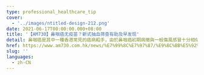 ```yaml
---
type: professional_healthcare_tip
cover:
  - '../images/ntitled-design-212.png'
date: 2021-06-17T00:00:00.000+08:00
title: '【AM730】鼻咽癌无疫苗？新式抽血筛查有助及早发现'
detail: 鼻咽癌是其中一種香港常見的癌病殺手，由於鼻咽癌初期病徵與一般傷風感冒十分相似，故很容易被忽略，到了病情漸趨嚴重，經診斷後很多時已屬中晚期。
href: https://www.am730.com.hk/news/%E7%99%8C%E7%97%87/%E9%BC%BB%E5%92%BD%E7%99%8C%E7%84%A1%E3%80%8C%E7%96%AB%E8%8B%97%E3%80%8D%EF%BC%9F-%E6%96%B0%E5%BC%8F%E6%8A%BD%E8%A1%80%E7%AF%A9%E6%9F%A5%E6%9C%89%E5%8A%A9%E5%8F%8A%E6%97%A9%E7%99%BC%E7%8F%BE-267486
slug: ''
languages:
  - zh-CN
---
```

